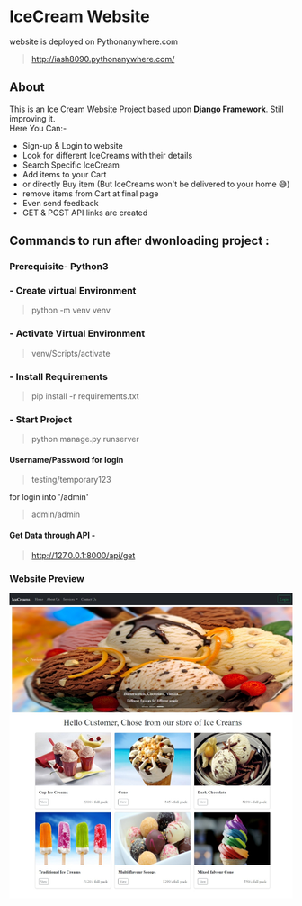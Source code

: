 # IceCream Website
website is deployed on Pythonanywhere.com 
> http://iash8090.pythonanywhere.com/
## About
This is an Ice Cream Website Project based upon **Django Framework**. Still improving it.  
Here You Can:-
- Sign-up & Login to website
- Look for different IceCreams with their details
- Search Specific IceCream
- Add items to your Cart
- or directly Buy item (But IceCreams won't be delivered to your home 😅)
- remove items from Cart at final page
- Even send feedback
- GET & POST API links are created

## Commands to run after dwonloading project :

### Prerequisite- Python3 

### - Create virtual Environment
> python -m venv venv

### - Activate Virtual Environment
> venv/Scripts/activate

### - Install Requirements
> pip install -r requirements.txt

### - Start Project
> python manage.py runserver

#### Username/Password for login
> testing/temporary123

for login into '/admin'
> admin/admin

#### Get Data through API - 
> http://127.0.0.1:8000/api/get

### Website Preview

![plot](./static/img/Website%20Snapshot.jpeg)
